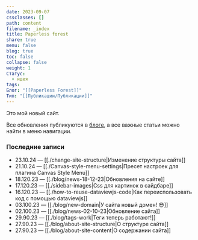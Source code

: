 ```yaml
---
date: 2023-09-07
cssclasses: []
path: content
filename: _index
title: Paperless forest
share: true
menu: false
blog: true
toc: false
collapse: false
weight: 1
Статус:
  - идея
tags: 
Блог: "[[Paperless Forest]]"
Тип: "[[Публикации/Публикации]]"
---
```



Это мой новый сайт.

Все обновления публикуются в [блоге](https://paperless-forest.ru/bloglink/), а все важные статьи можно найти в меню навигации.


### Последние записи

- 23.10.24 — [[./change-site-structure|Изменение структуры сайта]]
- 21.10.24 — [[./Canvas-style-menu-settings|Пресет настроек для плагина Canvas Style Menu]]
- 18.120.23 — [[./blog/news-18-12-23|Обновления на сайте]]
- 17.120.23 — [[./sidebar-images|Css для картинок в сайдбаре]]
- 16.120.23 — [[./how-to-reuse-dataviewjs-code|Как переиспользовать код с помощью dataviewjs]]
- 03.100.23 — [[./blog/new-domain|У сайта новый домен! 😎]]
- 02.100.23 — [[./blog/news-02-10-23|Обновление сайта]]
- 29.90.23 — [[./blog/tags-work|Теги теперь работают!]]
- 27.90.23 — [[./blog/about-site-structure|О структуре сайта]]
- 27.90.23 — [[./blog/about-site-content|О содержании сайта]]


